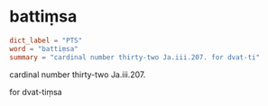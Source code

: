 # battiṃsa

``` toml
dict_label = "PTS"
word = "battiṃsa"
summary = "cardinal number thirty-two Ja.iii.207. for dvat-ti"
```

cardinal number thirty\-two Ja.iii.207.

for dvat\-tiṃsa

